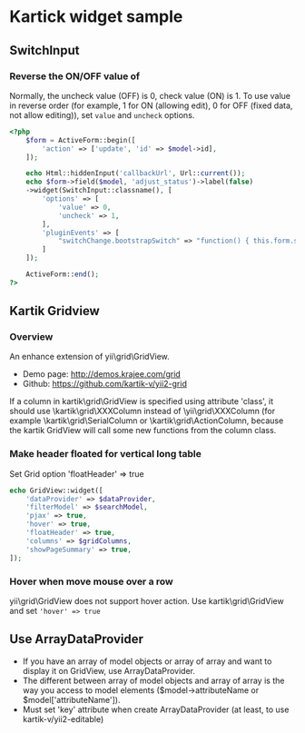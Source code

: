 # Kartick widget sample

## SwitchInput

### Reverse the ON/OFF value of

Normally, the uncheck value (OFF) is 0, check value (ON) is 1.
To use value in reverse order (for example, 1 for ON (allowing edit), 0 for OFF (fixed data, not allow editing)), set `value` and `uncheck` options.

```php
<?php
    $form = ActiveForm::begin([
        'action' => ['update', 'id' => $model->id],
    ]);

    echo Html::hiddenInput('callbackUrl', Url::current());
    echo $form->field($model, 'adjust_status')->label(false)
    ->widget(SwitchInput::classname(), [
        'options' => [
            'value' => 0,
            'uncheck' => 1,
        ],
        'pluginEvents' => [
            "switchChange.bootstrapSwitch" => "function() { this.form.submit(); }",
        ]
    ]);

    ActiveForm::end();
?>
```

## Kartik Gridview

### Overview
An enhance extension of yii\grid\GridView.

* Demo page: http://demos.krajee.com/grid</li>
* Github: https://github.com/kartik-v/yii2-grid</li>

If a column in kartik\grid\GridView is specified using attribute 'class', it should use \kartik\grid\XXXColumn instead of \yii\grid\XXXColumn (for example \kartik\grid\SerialColumn or \kartik\grid\ActionColumn, because the kartik GridView will call some new functions from the column class.

### Make header floated for vertical long table

Set Grid option 'floatHeader' => true
```php
echo GridView::widget([
    'dataProvider' => $dataProvider,
    'filterModel' => $searchModel,
    'pjax' => true,
    'hover' => true,
    'floatHeader' => true,
    'columns' => $gridColumns,
    'showPageSummary' => true,
]);
```

### Hover when move mouse over a row

yii\grid\GridView does not support hover action. Use kartik\grid\GridView and set <code>'hover' => true</code>

## Use ArrayDataProvider

* If you have an array of model objects or array of array and want to display it on GridView, use ArrayDataProvider.
* The different between array of model objects and array of array is the way you access to model elements ($model->attributeName or $model['attributeName']).
* Must set 'key' attribute when create ArrayDataProvider (at least, to use kartik-v/yii2-editable)
